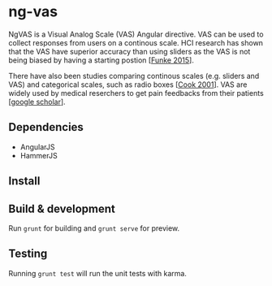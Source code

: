 # ng-vas
NgVAS is a Visual Analog Scale (VAS) Angular directive. VAS can be used to collect responses
from users on a continous scale. HCI research has shown that the VAS have superior accuracy
than using sliders as the VAS is not being biased by having a starting postion [<a target="_blank" href="http://ssc.sagepub.com/content/early/2015/03/09/0894439315575477.full.pdf+html?hwshib2=authn%3A1433670496%3A20150606%253A441d4127-c181-42c1-b8a6-e919f07d60b3%3A0%3A0%3A0%3ACL5SZqZfv9qpG4RizAS53A%3D%3D">Funke 2015</a>].

There have also been studies comparing continous scales (e.g. sliders and VAS) and categorical scales, such as radio boxes [<a target="_blank" href="http://cat.inist.fr/?aModele=afficheN&cpsidt=1056420">Cook 2001</a>]. VAS are widely used by medical reserchers to get pain feedbacks from their patients [<a target="_blank" href="https://scholar.google.co.uk/scholar?hl=en&q=Visual+Analog+Scale">google scholar</a>].

## Dependencies
-  AngularJS
-  HammerJS

## Install

## Build & development

Run `grunt` for building and `grunt serve` for preview.

## Testing

Running `grunt test` will run the unit tests with karma.
